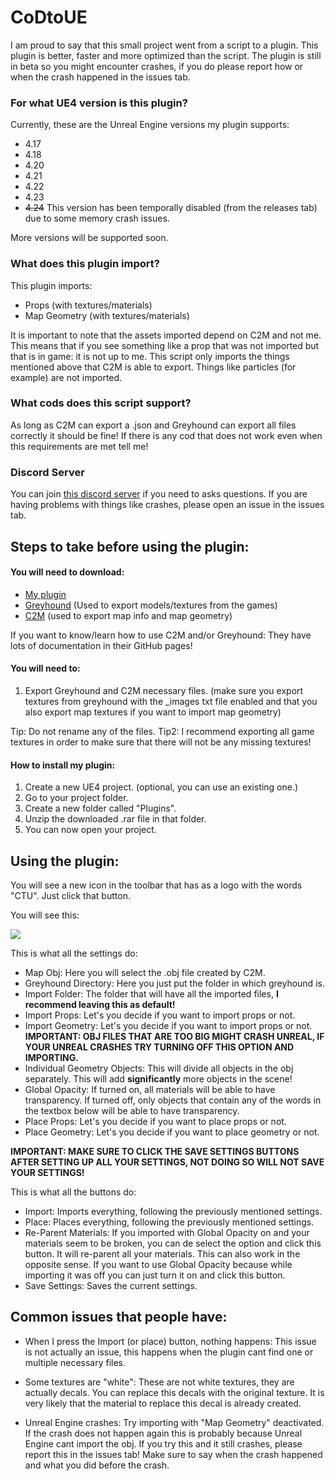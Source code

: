 # CoDtoUE

I am proud to say that this small project went from a script to a plugin. This plugin is better, faster and more optimized than the script. The plugin is still in beta so you might encounter crashes, if you do please report how or when the crash happened in the issues tab.


### For what UE4 version is this plugin?

Currently, these are the Unreal Engine versions my plugin supports:
- 4.17
- 4.18
- 4.20
- 4.21
- 4.22
- 4.23
- ~~4.24~~ This version has been temporally disabled (from the releases tab) due to some memory crash issues.

More versions will be supported soon.


### What does this plugin import?

This plugin imports:
- Props (with textures/materials)
- Map Geometry (with textures/materials)

It is important to note that the assets imported depend on C2M and not me. This means that if you see something like a prop that was not imported but that is in game: it is not up to me. This script only imports the things mentioned above that C2M is able to export. Things like particles (for example) are not imported.


### What cods does this script support?

As long as C2M can export a .json and Greyhound can export all files correctly it should be fine! If there is any cod that does not work even when this requirements are met tell me!

### Discord Server

You can join [this discord server](https://discord.gg/c3eYJPM) if you need to asks questions. If you are having problems with things like crashes, please open an issue in the issues tab.

## Steps to take before using the plugin:

#### You will need to download:

- [My plugin](https://github.com/AgenteDog/CoDtoUE4/releases)
- [Greyhound](https://github.com/Scobalula/Greyhound/releases) (Used to export models/textures from the games)
- [C2M](https://github.com/sheilan102/C2M) (used to export map info and map geometry)

If you want to know/learn how to use C2M and/or Greyhound: They have lots of documentation in their GitHub pages!

#### You will need to:
1. Export Greyhound and C2M necessary files. (make sure you export textures from greyhound with the \_images txt file enabled and that you also export map textures if you want to import map geometry)

Tip: Do not rename any of the files.
Tip2: I recommend exporting all game textures in order to make sure that there will not be any missing textures!

#### How to install my plugin:

1. Create a new UE4 project. (optional, you can use an existing one.)
2. Go to your project folder.
3. Create a new folder called "Plugins".
4. Unzip the downloaded .rar file in that folder.
5. You can now open your project.


## Using the plugin:

You will see a new icon in the toolbar that has as a logo with the words "CTU". Just click that button.

You will see this:

![](https://i.imgur.com/eRFkN8o.png)

This is what all the settings do:

- Map Obj: Here you will select the .obj file created by C2M.
- Greyhound Directory: Here you just put the folder in which greyhound is.
- Import Folder: The folder that will have all the imported files, **I recommend leaving this as default!**
- Import Props: Let's you decide if you want to import props or not.
- Import Geometry: Let's you decide if you want to import props or not. **IMPORTANT: OBJ FILES THAT ARE TOO BIG MIGHT CRASH UNREAL, IF YOUR UNREAL CRASHES TRY TURNING OFF THIS OPTION AND IMPORTING.**
- Individual Geometry Objects: This will divide all objects in the obj separately. This will add **significantly** more objects in the scene!
- Global Opacity: If turned on, all materials will be able to have transparency. If turned off, only objects that contain any of the words in the textbox below will be able to have transparency.
- Place Props: Let's you decide if you want to place props or not.
- Place Geometry: Let's you decide if you want to place geometry or not.

**IMPORTANT: MAKE SURE TO CLICK THE SAVE SETTINGS BUTTONS AFTER SETTING UP ALL YOUR SETTINGS, NOT DOING SO WILL NOT SAVE YOUR SETTINGS!**

This is what all the buttons do:
- Import: Imports everything, following the previously mentioned settings.
- Place: Places everything, following the previously mentioned settings.
- Re-Parent Materials: If you imported with Global Opacity on and your materials seem to be broken, you can de select the option and click this button. It will re-parent all your materials. This can also work in the opposite sense. If you want to use Global Opacity because while importing it was off you can just turn it on and click this button.
- Save Settings: Saves the current settings.


## Common issues that people have:

- When I press the Import (or place) button, nothing happens: This issue is not actually an issue, this happens when the plugin cant find one or multiple necessary files.

- Some textures are "white": These are not white textures, they are actually decals. You can replace this decals with the original texture. It is very likely that the material to replace this decal is already created.

- Unreal Engine crashes: Try importing with "Map Geometry" deactivated. If the crash does not happen again this is probably because Unreal Engine cant import the obj. If you try this and it still crashes, please report this in the issues tab! Make sure to say when the crash happened and what you did before the crash.

